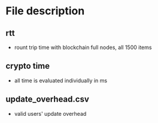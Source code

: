 # File description

## rtt

- rount trip time with blockchain full nodes, all 1500 items

## crypto time

- all time is evaluated individually in ms

## update_overhead.csv

- valid users' update overhead

